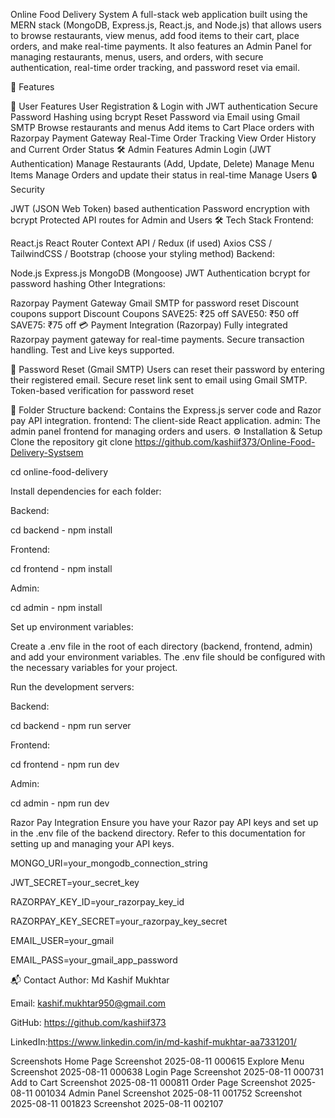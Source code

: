 Online Food Delivery System
A full-stack web application built using the MERN stack (MongoDB, Express.js, React.js, and Node.js) that allows users to browse restaurants, view menus, add food items to their cart, place orders, and make real-time payments. It also features an Admin Panel for managing restaurants, menus, users, and orders, with secure authentication, real-time order tracking, and password reset via email.

🚀 Features

👤 User Features
User Registration & Login with JWT authentication
Secure Password Hashing using bcrypt
Reset Password via Email using Gmail SMTP
Browse restaurants and menus
Add items to Cart
Place orders with Razorpay Payment Gateway
Real-Time Order Tracking
View Order History and Current Order Status
🛠 Admin Features
Admin Login (JWT Authentication)
Manage Restaurants (Add, Update, Delete)
Manage Menu Items
Manage Orders and update their status in real-time
Manage Users
🔒 Security

JWT (JSON Web Token) based authentication
Password encryption with bcrypt
Protected API routes for Admin and Users
🛠 Tech Stack
Frontend:

React.js
React Router
Context API / Redux (if used)
Axios
CSS / TailwindCSS / Bootstrap (choose your styling method)
Backend:

Node.js
Express.js
MongoDB (Mongoose)
JWT Authentication
bcrypt for password hashing
Other Integrations:

Razorpay Payment Gateway
Gmail SMTP for password reset
Discount coupons support
Discount Coupons
SAVE25: ₹25 off
SAVE50: ₹50 off
SAVE75: ₹75 off
💳 Payment Integration (Razorpay)
Fully integrated Razorpay payment gateway for real-time payments. Secure transaction handling. Test and Live keys supported.

📧 Password Reset (Gmail SMTP)
Users can reset their password by entering their registered email. Secure reset link sent to email using Gmail SMTP. Token-based verification for password reset

📂 Folder Structure
backend: Contains the Express.js server code and Razor pay API integration.
frontend: The client-side React application.
admin: The admin panel frontend for managing orders and users.
⚙️ Installation & Setup
Clone the repository
git clone https://github.com/kashiif373/Online-Food-Delivery-Systsem

cd online-food-delivery

Install dependencies for each folder:

Backend:

cd backend - npm install

Frontend:

cd frontend - npm install

Admin:

cd admin - npm install

Set up environment variables:

Create a .env file in the root of each directory (backend, frontend, admin) and add your environment variables. The .env file should be configured with the necessary variables for your project.

Run the development servers:

Backend:

cd backend - npm run server

Frontend:

cd frontend - npm run dev

Admin:

cd admin - npm run dev

Razor Pay Integration
Ensure you have your Razor pay API keys and set up in the .env file of the backend directory. Refer to this documentation for setting up and managing your API keys.

MONGO_URI=your_mongodb_connection_string

JWT_SECRET=your_secret_key

RAZORPAY_KEY_ID=your_razorpay_key_id

RAZORPAY_KEY_SECRET=your_razorpay_key_secret

EMAIL_USER=your_gmail

EMAIL_PASS=your_gmail_app_password

📬 Contact
Author: Md Kashif Mukhtar

Email: kashif.mukhtar950@gmail.com

GitHub: https://github.com/kashiif373

LinkedIn:https://www.linkedin.com/in/md-kashif-mukhtar-aa7331201/

Screenshots
Home Page
Screenshot 2025-08-11 000615
Explore Menu
Screenshot 2025-08-11 000638
Login Page
Screenshot 2025-08-11 000731
Add to Cart
Screenshot 2025-08-11 000811
Order Page
Screenshot 2025-08-11 001034
Admin Panel
Screenshot 2025-08-11 001752 Screenshot 2025-08-11 001823 Screenshot 2025-08-11 002107
